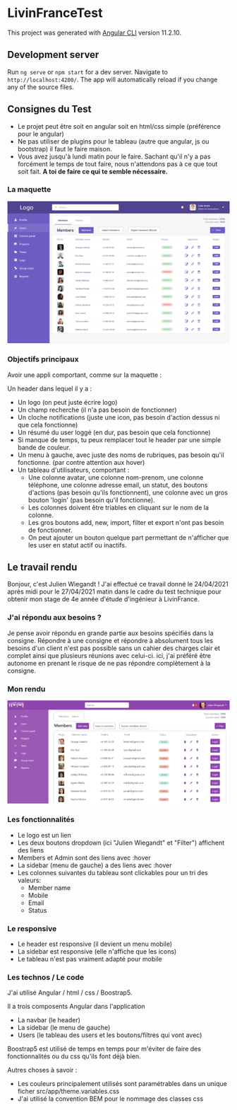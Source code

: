 # LivinFranceTest

This project was generated with [Angular CLI](https://github.com/angular/angular-cli) version 11.2.10.

## Development server

Run `ng serve` or `npm start` for a dev server. Navigate to `http://localhost:4200/`. The app will automatically reload if you change any of the source files.

## Consignes du Test

- Le projet peut être soit en angular soit en html/css simple (préférence pour le angular)
- Ne pas utiliser de plugins pour le tableau (autre que angular, js ou bootstrap) il faut le faire maison.
- Vous avez jusqu'à lundi matin pour le faire. Sachant qu'il n'y a pas forcément le temps de tout faire, nous n'attendons pas à ce que tout soit fait. **A toi de faire ce qui te semble nécessaire.**

### La maquette

![maquette.png](./src/assets/images/demoStage.png)

### Objectifs principaux

Avoir une appli comportant, comme sur la maquette :

Un header dans lequel il y a :

- Un logo (on peut juste écrire logo)
- Un champ recherche (il n'a pas besoin de fonctionner)
- Un cloche notifications (juste une icon, pas besoin d'action dessus ni que cela fonctionne)
- Un résumé du user loggé (en dur, pas besoin que cela fonctionne)
- Si manque de temps, tu peux remplacer tout le header par une simple bande de couleur.
- Un menu à gauche, avec juste des noms de rubriques, pas besoin qu'il fonctionne. (par contre attention aux hover)
- Un tableau d'utilisateurs, comportant :
  - Une colonne avatar, une colonne nom-prenom, une colonne téléphone, une colonne adresse email, un statut, des boutons d'actions (pas besoin qu'ils fonctionnent), une colonne avec un gros bouton 'login' (pas besoin qu'il fonctionne).
  - Les colonnes doivent être triables en cliquant sur le nom de la colonne.
  - Les gros boutons add, new, import, filter et export n'ont pas besoin de fonctionner.
  - On peut ajouter un bouton quelque part permettant de n'afficher que les user en statut actif ou inactifs.

## Le travail rendu

Bonjour, c'est Julien Wiegandt ! J'ai effectué ce travail donné le 24/04/2021 après midi pour le 27/04/2021 matin dans le cadre du test technique pour obtenir mon stage de 4e année d'étude d'ingénieur à LivinFrance.

### J'ai répondu aux besoins ?

Je pense avoir répondu en grande partie aux besoins spécifiés dans la consigne. Répondre à une consigne et répondre à absolument tous les besoins d'un client n'est pas possible sans un cahier des charges clair et complet ainsi que plusieurs réunions avec celui-ci. ici, j'ai préféré être autonome en prenant le risque de ne pas répondre complètement à la consigne.

### Mon rendu

![maquette.png](./src/assets/images/rendu.png)

### Les fonctionnalités

- Le logo est un lien
- Les deux boutons dropdown (ici "Julien Wiegandt" et "Filter") affichent des liens
- Members et Admin sont des liens avec :hover
- La sidebar (menu de gauche) a des liens avec :hover
- Les colonnes suivantes du tableau sont clickables pour un tri des valeurs:
  - Member name
  - Mobile
  - Email
  - Status

### Le responsive

- Le header est responsive (il devient un menu mobile)
- La sidebar est responsive (elle n'affiche que les icons)
- Le tableau n'est pas vraiment adapté pour mobile

### Les technos / Le code

J'ai utilisé Angular / html / css / Boostrap5.

Il a trois composents Angular dans l'application

- La navbar (le header)
- La sidebar (le menu de gauche)
- Users (le tableau des users et les boutons/filtres qui vont avec)

Boostrap5 est utilisé de temps en temps pour m'éviter de faire des fonctionnalités ou du css qu'ils font déjà bien.

Autres choses à savoir :

- Les couleurs principalement utilisés sont paramétrables dans un unique ficher src/app/theme.variables.css
- J'ai utilisé la convention BEM pour le nommage des classes css
